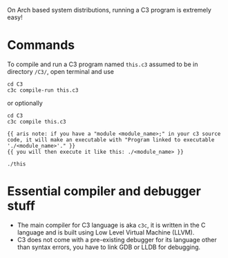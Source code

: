 On Arch based system distributions, running a C3 program is extremely easy!

# Commands

To compile and run a C3 program named `this.c3` assumed to be in directory `/C3/`, open terminal and use
```
cd C3
c3c compile-run this.c3
```

or optionally
```
cd C3
c3c compile this.c3

{{ aris note: if you have a "module <module_name>;" in your c3 source code, it will make an executable with "Program linked to executable './<module_name>'." }}
{{ you will then execute it like this: ./<module_name> }}

./this
```

# Essential compiler and debugger stuff
- The main compiler for C3 language is aka `c3c`, it is written in the C language and is built using Low Level Virtual Machine (LLVM).
- C3 does not come with a pre-existing debugger for its language other than syntax errors, you have to link GDB or LLDB for debugging.
